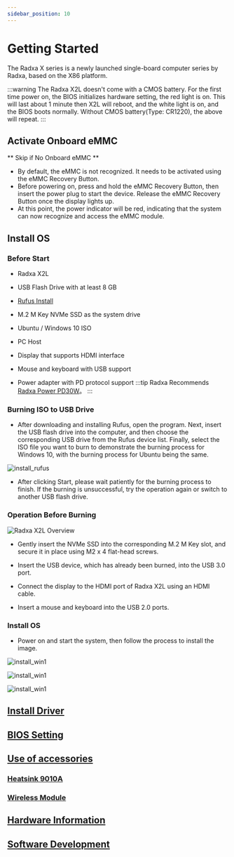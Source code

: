 ```yaml
---
sidebar_position: 10
---
```


# Getting Started

The Radxa X series is a newly launched single-board computer series by Radxa, based on the X86 platform.

:::warning
The Radxa X2L doesn't come with a CMOS battery. For the first time power on, the BIOS initializes hardware setting, the red light is on. This will last about 1 minute then X2L will reboot, and the white light is on, and the BIOS boots normally. Without CMOS battery(Type: CR1220), the above will repeat.
:::

## Activate Onboard eMMC

** Skip if No Onboard eMMC **

- By default, the eMMC is not recognized. It needs to be activated using the eMMC Recovery Button.
- Before powering on, press and hold the eMMC Recovery Button, then insert the power plug to start the device. Release the eMMC Recovery Button once the display lights up.
- At this point, the power indicator will be red, indicating that the system can now recognize and access the eMMC module.

## Install OS

### Before Start

- Radxa X2L

- USB Flash Drive with at least 8 GB

- [Rufus Install](https://rufus.ie/)

- M.2 M Key NVMe SSD as the system drive

- Ubuntu / Windows 10 ISO

- PC Host

- Display that supports HDMI interface

- Mouse and keyboard with USB support

- Power adapter with PD protocol support
  :::tip
  Radxa Recommends [Radxa Power PD30W](/accessories/pd_30w)。
  :::

### Burning ISO to USB Drive

- After downloading and installing Rufus, open the program. Next, insert the USB flash drive into the computer, and then choose the corresponding USB drive from the Rufus device list. Finally, select the ISO file you want to burn to demonstrate the burning process for Windows 10, with the burning process for Ubuntu being the same.

![install_rufus](/img/x/x2l/x-rufus.webp)

- After clicking Start, please wait patiently for the burning process to finish. If the burning is unsuccessful, try the operation again or switch to another USB flash drive.

### Operation Before Burning

![Radxa X2L Overview](/img/x/x2l/radxa_x2l_ports.webp)

- Gently insert the NVMe SSD into the corresponding M.2 M Key slot, and secure it in place using M2 x 4 flat-head screws.

- Insert the USB device, which has already been burned, into the USB 3.0 port.

- Connect the display to the HDMI port of Radxa X2L using an HDMI cable.

- Insert a mouse and keyboard into the USB 2.0 ports.

### Install OS

- Power on and start the system, then follow the process to install the image.

![install_win1](/img/x/x2l/x-win10_01.webp)

![install_win1](/img/x/x2l/x-win10_02.webp)

![install_win1](/img/x/x2l/x-win10_03.webp)

## [Install Driver](/x/x2l/driver)

## [BIOS Setting](/x/x2l/bios)

## [Use of accessories](/x/x2l/accessories/)

### [Heatsink 9010A](/x/x2l/accessories/heatsink-9010a)

### [Wireless Module](/x/x2l/accessories/wireless-module)

## [Hardware Information](/x/x2l/hardware/)

## [Software Development](/x/x2l/software-development)
